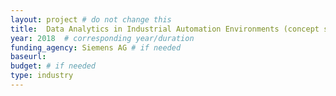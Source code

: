 ```yaml
---
layout: project # do not change this
title: 	Data Analytics in Industrial Automation Environments (concept study) # title of the project
year: 2018	# corresponding year/duration
funding_agency: Siemens AG # if needed
baseurl: 
budget: # if needed
type: industry
---
```

